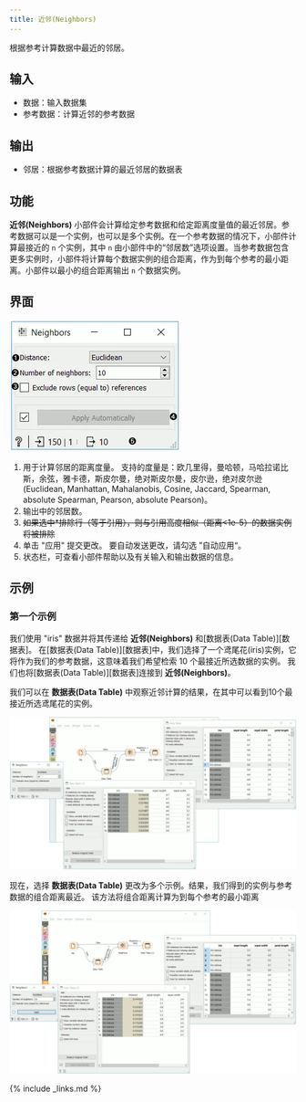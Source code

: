 ```yaml
---
title: 近邻(Neighbors)
---
```


根据参考计算数据中最近的邻居。




## 输入
- 数据：输入数据集
- 参考数据：计算近邻的参考数据

## 输出
- 邻居：根据参考数据计算的最近邻居的数据表

## 功能
<!-- TODO: 翻译有缺陷 -->
**近邻(Neighbors)** 小部件会计算给定参考数据和给定距离度量值的最近邻居。参考数据可以是一个实例，也可以是多个实例。在一个参考数据的情况下，小部件计算最接近的 `n` 个实例，其中 `n` 由小部件中的“邻居数”选项设置。当参考数据包含更多实例时，小部件将计算每个数据实例的组合距离，作为到每个参考的最小距离。小部件以最小的组合距离输出 `n` 个数据实例。

## 界面
![](/assets/images/data/neighbours-stamped.png.webp)

1. 用于计算邻居的距离度量。 支持的度量是：欧几里得，曼哈顿，马哈拉诺比斯，余弦，雅卡德，斯皮尔曼，绝对斯皮尔曼，皮尔逊，绝对皮尔逊 (Euclidean, Manhattan, Mahalanobis, Cosine, Jaccard, Spearman, absolute Spearman, Pearson, absolute Pearson)。
2. 输出中的邻居数。
3. ~~如果选中*排除行（等于引用），则与引用高度相似（距离<1e-5）的数据实例将被排除~~
4. 单击 "应用" 提交更改。 要自动发送更改，请勾选 ”自动应用“。
5. 状态栏，可查看小部件帮助以及有关输入和输出数据的信息。

## 示例
### 第一个示例
我们使用 "iris" 数据并将其传递给 **近邻(Neighbors)** 和[数据表(Data Table)][数据表]。 在[数据表(Data Table)][数据表]中，我们选择了一个鸢尾花(iris)实例，它将作为我们的参考数据，这意味着我们希望检索 10 个最接近所选数据的实例。 我们也将[数据表(Data Table)][数据表]连接到 **近邻(Neighbors)**。

我们可以在 **数据表(Data Table)** 中观察近邻计算的结果，在其中可以看到10个最接近所选鸢尾花的实例。

![](/assets/images/data/neighbours-example1.png.webp)

现在，选择 **数据表(Data Table)** 更改为多个示例。结果，我们得到的实例与参考数据的组合距离最近。 该方法将组合距离计算为到每个参考的最小距离

![](/assets/images/data/neighbours-example-multiple.png.webp)

<!-- TODO: Another example requires the installation of Image Analytics add-on. We loaded 15 paintings from famous painters with **Import Images** widget and passed them to **Image Embedding**, where we selected *Painters* embedder.

Then the procedure is the same as above. We passed embedded images to **Image Viewer** and selected a painting from Monet to serve as our reference image. We passed the image to **Neighbors**, where we set the distance measure to *cosine*, ticked off *Exclude reference* and set the neighbors to 2. This allows us to find the actual closest neighbor to a reference painting and observe them side by side in **Image Viewer (1)**.

![](/assets/images/data/neighbours-example2.png.webp) -->

{% include _links.md %}

